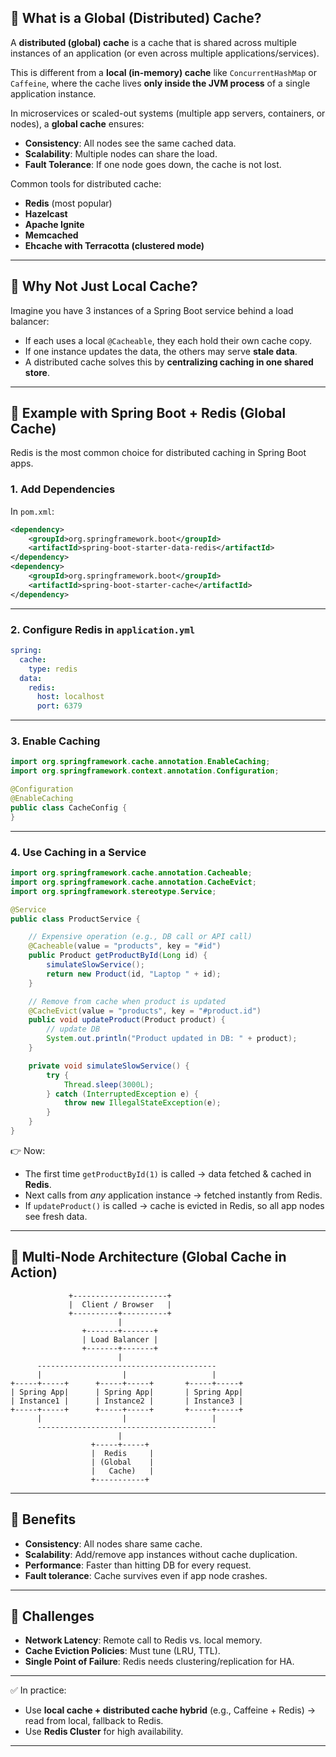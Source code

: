 ## 🔹 What is a Global (Distributed) Cache?

A **distributed (global) cache** is a cache that is shared across multiple instances of an application (or even across multiple applications/services).

This is different from a **local (in-memory) cache** like `ConcurrentHashMap` or `Caffeine`, where the cache lives **only inside the JVM process** of a single application instance.

In microservices or scaled-out systems (multiple app servers, containers, or nodes), a **global cache** ensures:

* **Consistency**: All nodes see the same cached data.
* **Scalability**: Multiple nodes can share the load.
* **Fault Tolerance**: If one node goes down, the cache is not lost.

Common tools for distributed cache:

* **Redis** (most popular)
* **Hazelcast**
* **Apache Ignite**
* **Memcached**
* **Ehcache with Terracotta (clustered mode)**

---

## 🔹 Why Not Just Local Cache?

Imagine you have 3 instances of a Spring Boot service behind a load balancer:

* If each uses a local `@Cacheable`, they each hold their own cache copy.
* If one instance updates the data, the others may serve **stale data**.
* A distributed cache solves this by **centralizing caching in one shared store**.

---

## 🔹 Example with **Spring Boot + Redis (Global Cache)**

Redis is the most common choice for distributed caching in Spring Boot apps.

### 1. Add Dependencies

In `pom.xml`:

```xml
<dependency>
    <groupId>org.springframework.boot</groupId>
    <artifactId>spring-boot-starter-data-redis</artifactId>
</dependency>
<dependency>
    <groupId>org.springframework.boot</groupId>
    <artifactId>spring-boot-starter-cache</artifactId>
</dependency>
```

---

### 2. Configure Redis in `application.yml`

```yaml
spring:
  cache:
    type: redis
  data:
    redis:
      host: localhost
      port: 6379
```

---

### 3. Enable Caching

```java
import org.springframework.cache.annotation.EnableCaching;
import org.springframework.context.annotation.Configuration;

@Configuration
@EnableCaching
public class CacheConfig {
}
```

---

### 4. Use Caching in a Service

```java
import org.springframework.cache.annotation.Cacheable;
import org.springframework.cache.annotation.CacheEvict;
import org.springframework.stereotype.Service;

@Service
public class ProductService {

    // Expensive operation (e.g., DB call or API call)
    @Cacheable(value = "products", key = "#id")
    public Product getProductById(Long id) {
        simulateSlowService();
        return new Product(id, "Laptop " + id);
    }

    // Remove from cache when product is updated
    @CacheEvict(value = "products", key = "#product.id")
    public void updateProduct(Product product) {
        // update DB
        System.out.println("Product updated in DB: " + product);
    }

    private void simulateSlowService() {
        try {
            Thread.sleep(3000L);
        } catch (InterruptedException e) {
            throw new IllegalStateException(e);
        }
    }
}
```

👉 Now:

* The first time `getProductById(1)` is called → data fetched & cached in **Redis**.
* Next calls from *any* application instance → fetched instantly from Redis.
* If `updateProduct()` is called → cache is evicted in Redis, so all app nodes see fresh data.

---

## 🔹 Multi-Node Architecture (Global Cache in Action)

```
             +---------------------+
             |  Client / Browser   |
             +----------+----------+
                        |
                +-------+-------+
                | Load Balancer |
                +-------+-------+
                        |
      ----------------------------------------
      |                  |                   |
+-----+-----+      +-----+-----+       +-----+-----+
| Spring App|      | Spring App|       | Spring App|
| Instance1 |      | Instance2 |       | Instance3 |
+-----+-----+      +-----+-----+       +-----+-----+
      |                  |                   |
      ----------------------------------------
                        |
                  +-----+-----+
                  |  Redis     |
                  | (Global    |
                  |   Cache)   |
                  +-----------+
```

---

## 🔹 Benefits

* **Consistency**: All nodes share same cache.
* **Scalability**: Add/remove app instances without cache duplication.
* **Performance**: Faster than hitting DB for every request.
* **Fault tolerance**: Cache survives even if app node crashes.

---

## 🔹 Challenges

* **Network Latency**: Remote call to Redis vs. local memory.
* **Cache Eviction Policies**: Must tune (LRU, TTL).
* **Single Point of Failure**: Redis needs clustering/replication for HA.

---

✅ In practice:

* Use **local cache + distributed cache hybrid** (e.g., Caffeine + Redis) → read from local, fallback to Redis.
* Use **Redis Cluster** for high availability.

---
